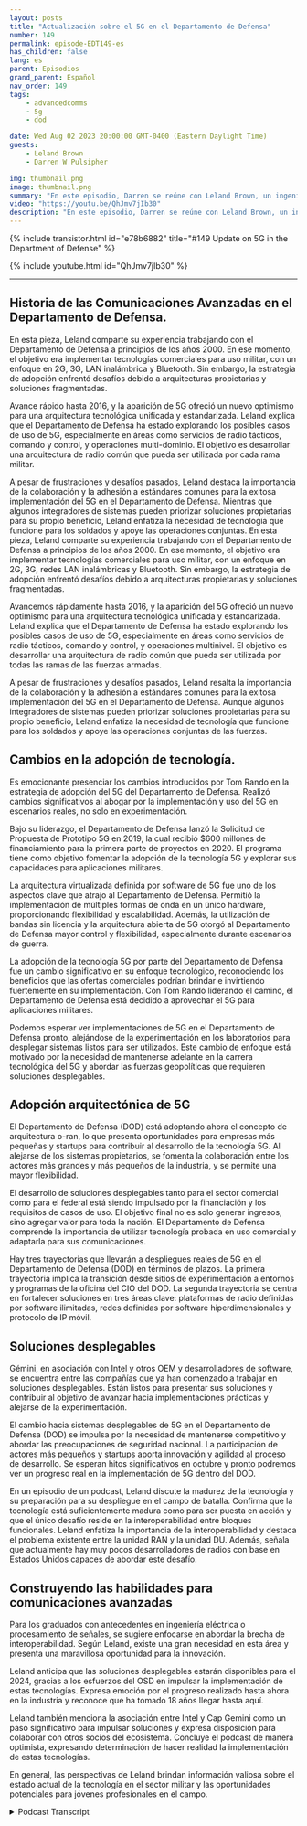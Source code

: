 ```yaml
---
layout: posts
title: "Actualización sobre el 5G en el Departamento de Defensa"
number: 149
permalink: episode-EDT149-es
has_children: false
lang: es
parent: Episodios
grand_parent: Español
nav_order: 149
tags:
    - advancedcomms
    - 5g
    - dod

date: Wed Aug 02 2023 20:00:00 GMT-0400 (Eastern Daylight Time)
guests:
    - Leland Brown
    - Darren W Pulsipher

img: thumbnail.png
image: thumbnail.png
summary: "En este episodio, Darren se reúne con Leland Brown, un ingeniero principal en Capgemini y un invitado previo en el programa, para discutir los próximos avances de la tecnología 5G en el Departamento de Defensa de Estados Unidos."
video: "https://youtu.be/QhJmv7jIb30"
description: "En este episodio, Darren se reúne con Leland Brown, un ingeniero principal en Capgemini y un invitado previo en el programa, para discutir los próximos avances de la tecnología 5G en el Departamento de Defensa de Estados Unidos."
---
```


<div>
{% include transistor.html id="e78b6882" title="#149 Update on 5G in the Department of Defense" %}

{% include youtube.html id="QhJmv7jIb30" %}
</div>

---

## Historia de las Comunicaciones Avanzadas en el Departamento de Defensa.

En esta pieza, Leland comparte su experiencia trabajando con el Departamento de Defensa a principios de los años 2000. En ese momento, el objetivo era implementar tecnologías comerciales para uso militar, con un enfoque en 2G, 3G, LAN inalámbrica y Bluetooth. Sin embargo, la estrategia de adopción enfrentó desafíos debido a arquitecturas propietarias y soluciones fragmentadas.

Avance rápido hasta 2016, y la aparición de 5G ofreció un nuevo optimismo para una arquitectura tecnológica unificada y estandarizada. Leland explica que el Departamento de Defensa ha estado explorando los posibles casos de uso de 5G, especialmente en áreas como servicios de radio tácticos, comando y control, y operaciones multi-dominio. El objetivo es desarrollar una arquitectura de radio común que pueda ser utilizada por cada rama militar.

A pesar de frustraciones y desafíos pasados, Leland destaca la importancia de la colaboración y la adhesión a estándares comunes para la exitosa implementación del 5G en el Departamento de Defensa. Mientras que algunos integradores de sistemas pueden priorizar soluciones propietarias para su propio beneficio, Leland enfatiza la necesidad de tecnología que funcione para los soldados y apoye las operaciones conjuntas. En esta pieza, Leland comparte su experiencia trabajando con el Departamento de Defensa a principios de los años 2000. En ese momento, el objetivo era implementar tecnologías comerciales para uso militar, con un enfoque en 2G, 3G, redes LAN inalámbricas y Bluetooth. Sin embargo, la estrategia de adopción enfrentó desafíos debido a arquitecturas propietarias y soluciones fragmentadas.

Avancemos rápidamente hasta 2016, y la aparición del 5G ofreció un nuevo optimismo para una arquitectura tecnológica unificada y estandarizada. Leland explica que el Departamento de Defensa ha estado explorando los posibles casos de uso de 5G, especialmente en áreas como servicios de radio tácticos, comando y control, y operaciones multinivel. El objetivo es desarrollar una arquitectura de radio común que pueda ser utilizada por todas las ramas de las fuerzas armadas.

A pesar de frustraciones y desafíos pasados, Leland resalta la importancia de la colaboración y la adhesión a estándares comunes para la exitosa implementación del 5G en el Departamento de Defensa. Aunque algunos integradores de sistemas pueden priorizar soluciones propietarias para su propio beneficio, Leland enfatiza la necesidad de tecnología que funcione para los soldados y apoye las operaciones conjuntas de las fuerzas.

## Cambios en la adopción de tecnología.

Es emocionante presenciar los cambios introducidos por Tom Rando en la estrategia de adopción del 5G del Departamento de Defensa. Realizó cambios significativos al abogar por la implementación y uso del 5G en escenarios reales, no solo en experimentación.

Bajo su liderazgo, el Departamento de Defensa lanzó la Solicitud de Propuesta de Prototipo 5G en 2019, la cual recibió $600 millones de financiamiento para la primera parte de proyectos en 2020. El programa tiene como objetivo fomentar la adopción de la tecnología 5G y explorar sus capacidades para aplicaciones militares.

La arquitectura virtualizada definida por software de 5G fue uno de los aspectos clave que atrajo al Departamento de Defensa. Permitió la implementación de múltiples formas de onda en un único hardware, proporcionando flexibilidad y escalabilidad. Además, la utilización de bandas sin licencia y la arquitectura abierta de 5G otorgó al Departamento de Defensa mayor control y flexibilidad, especialmente durante escenarios de guerra.

La adopción de la tecnología 5G por parte del Departamento de Defensa fue un cambio significativo en su enfoque tecnológico, reconociendo los beneficios que las ofertas comerciales podrían brindar e invirtiendo fuertemente en su implementación. Con Tom Rando liderando el camino, el Departamento de Defensa está decidido a aprovechar el 5G para aplicaciones militares.

Podemos esperar ver implementaciones de 5G en el Departamento de Defensa pronto, alejándose de la experimentación en los laboratorios para desplegar sistemas listos para ser utilizados. Este cambio de enfoque está motivado por la necesidad de mantenerse adelante en la carrera tecnológica del 5G y abordar las fuerzas geopolíticas que requieren soluciones desplegables.

## Adopción arquitectónica de 5G

El Departamento de Defensa (DOD) está adoptando ahora el concepto de arquitectura o-ran, lo que presenta oportunidades para empresas más pequeñas y startups para contribuir al desarrollo de la tecnología 5G. Al alejarse de los sistemas propietarios, se fomenta la colaboración entre los actores más grandes y más pequeños de la industria, y se permite una mayor flexibilidad.

El desarrollo de soluciones desplegables tanto para el sector comercial como para el federal está siendo impulsado por la financiación y los requisitos de casos de uso. El objetivo final no es solo generar ingresos, sino agregar valor para toda la nación. El Departamento de Defensa comprende la importancia de utilizar tecnología probada en uso comercial y adaptarla para sus comunicaciones.

Hay tres trayectorias que llevarán a despliegues reales de 5G en el Departamento de Defensa (DOD) en términos de plazos. La primera trayectoria implica la transición desde sitios de experimentación a entornos y programas de la oficina del CIO del DOD. La segunda trayectoria se centra en fortalecer soluciones en tres áreas clave: plataformas de radio definidas por software ilimitadas, redes definidas por software hiperdimensionales y protocolo de IP móvil.

## Soluciones desplegables

Gémini, en asociación con Intel y otros OEM y desarrolladores de software, se encuentra entre las compañías que ya han comenzado a trabajar en soluciones desplegables. Están listos para presentar sus soluciones y contribuir al objetivo de avanzar hacia implementaciones prácticas y alejarse de la experimentación.

El cambio hacia sistemas desplegables de 5G en el Departamento de Defensa (DOD) se impulsa por la necesidad de mantenerse competitivo y abordar las preocupaciones de seguridad nacional. La participación de actores más pequeños y startups aporta innovación y agilidad al proceso de desarrollo. Se esperan hitos significativos en octubre y pronto podremos ver un progreso real en la implementación de 5G dentro del DOD.

En un episodio de un podcast, Leland discute la madurez de la tecnología y su preparación para su despliegue en el campo de batalla. Confirma que la tecnología está suficientemente madura como para ser puesta en acción y que el único desafío reside en la interoperabilidad entre bloques funcionales. Leland enfatiza la importancia de la interoperabilidad y destaca el problema existente entre la unidad RAN y la unidad DU. Además, señala que actualmente hay muy pocos desarrolladores de radios con base en Estados Unidos capaces de abordar este desafío.

## Construyendo las habilidades para comunicaciones avanzadas

Para los graduados con antecedentes en ingeniería eléctrica o procesamiento de señales, se sugiere enfocarse en abordar la brecha de interoperabilidad. Según Leland, existe una gran necesidad en esta área y presenta una maravillosa oportunidad para la innovación.

Leland anticipa que las soluciones desplegables estarán disponibles para el 2024, gracias a los esfuerzos del OSD en impulsar la implementación de estas tecnologías. Expresa emoción por el progreso realizado hasta ahora en la industria y reconoce que ha tomado 18 años llegar hasta aquí.

Leland también menciona la asociación entre Intel y Cap Gemini como un paso significativo para impulsar soluciones y expresa disposición para colaborar con otros socios del ecosistema. Concluye el podcast de manera optimista, expresando determinación de hacer realidad la implementación de estas tecnologías.

En general, las perspectivas de Leland brindan información valiosa sobre el estado actual de la tecnología en el sector militar y las oportunidades potenciales para jóvenes profesionales en el campo.



<details>
<summary> Podcast Transcript </summary>

<p></p>

</details>
